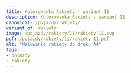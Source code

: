 ```yaml
---
title: Kolorowanka Rakiety - wariant 11
description: Kolorowanka Rakiety - wariant 11
canonical: /pojazdy/rakiety/
variant_of: rakiety
image: /pojazdy/rakiety/11/rakiety-11.svg
pdf: /pojazdy/rakiety/11/rakiety-11.pdf
alt: "Malowanka rakiety do druku A4"
tags:
- pojazdy
- rakiety
---
```

